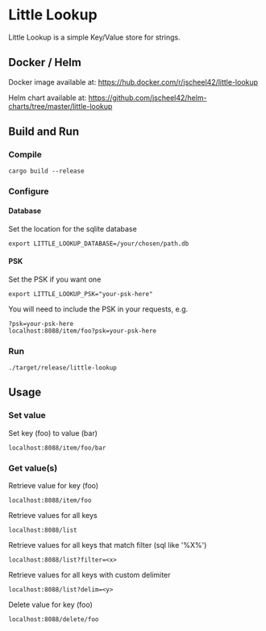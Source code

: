 # Little Lookup

Little Lookup is a simple Key/Value store for strings.

## Docker / Helm

Docker image available at: https://hub.docker.com/r/jscheel42/little-lookup

Helm chart available at: https://github.com/jscheel42/helm-charts/tree/master/little-lookup

## Build and Run

### Compile

```
cargo build --release
```

### Configure

#### Database
Set the location for the sqlite database
```
export LITTLE_LOOKUP_DATABASE=/your/chosen/path.db
```

#### PSK
Set the PSK if you want one
```
export LITTLE_LOOKUP_PSK="your-psk-here"
```
You will need to include the PSK in your requests, e.g.
```
?psk=your-psk-here
localhost:8088/item/foo?psk=your-psk-here
```

### Run

```
./target/release/little-lookup
```

## Usage

### Set value

Set key (foo) to value (bar)
```
localhost:8088/item/foo/bar
```

### Get value(s)

Retrieve value for key (foo)
```
localhost:8088/item/foo
```

Retrieve values for all keys
```
localhost:8088/list
```

Retrieve values for all keys that match filter (sql like '%X%')
```
localhost:8088/list?filter=<x>
```

Retrieve values for all keys with custom delimiter <y>
```
localhost:8088/list?delim=<y>
```

Delete value for key (foo)
```
localhost:8088/delete/foo
```